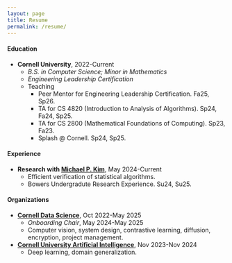 ```yaml
---
layout: page
title: Resume
permalink: /resume/
--- 
```


#### Education  

- **Cornell University**, 2022-Current
    - _B.S. in Computer Science; Minor in Mathematics_
    - _Engineering Leadership Certification_
    - Teaching
        - Peer Mentor for Engineering Leadership Certification. Fa25, Sp26.
        - TA for CS 4820 (Introduction to Analysis of Algorithms). Sp24, Fa24, Sp25.
        - TA for CS 2800 (Mathematical Foundations of Computing). Sp23, Fa23.
        - Splash @ Cornell. Sp24, Sp25.

#### Experience

- **Research with [Michael P. Kim](https://www.cs.cornell.edu/~mpkim/)**, May 2024-Current
    - Efficient verification of statistical algorithms.
    - Bowers Undergradute Research Experience. Su24, Su25.

#### Organizations

- **[Cornell Data Science](https://cornelldata.science/)**, Oct 2022-May 2025
    - _Onboarding Chair_, May 2024-May 2025
    - Computer vision, system design, contrastive learning, diffusion, encryption, project management.
- **[Cornell University Artificial Intelligence](https://cuai.github.io/)**, Nov 2023-Nov 2024
    - Deep learning, domain generalization.

